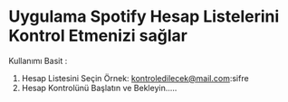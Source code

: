 # Uygulama Spotify Hesap Listelerini Kontrol Etmenizi sağlar

Kullanımı Basit : 
1. Hesap Listesini Seçin Örnek: kontroledilecek@mail.com:sifre
2. Hesap Kontrolünü Başlatın ve Bekleyin.....
